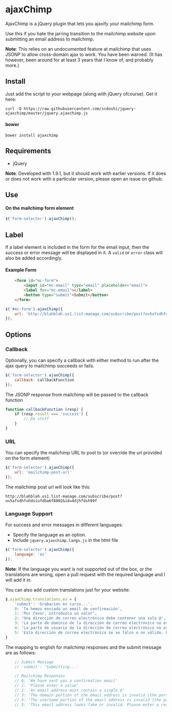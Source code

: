 # ajaxChimp

AjaxChimp is a jQuery plugin that lets you ajaxify your mailchimp form.

Use this if you hate the jarring transition to the mailchimp website upon submitting an email address to mailchimp.

**Note**: This relies on an undocumented feature at mailchimp that uses JSONP to allow cross-domain ajax to work. You have been warned. (It has however, been around for at least 3 years that I know of, and probably more.)


## Install

Just add the script to your webpage (along with jQuery ofcourse). Get it here:

```
curl -O https://raw.githubusercontent.com/scdoshi/jquery-ajaxchimp/master/jquery.ajaxchimp.js
```

#### bower

```
bower install ajaxchimp
```


## Requirements

* jQuery

**Note**: Developed with 1.9.1, but it should work with earlier versions. If it does or does not work with a particular version, please open an issue on github.

## Use

#### On the mailchimp form element

```js
$('form-selector').ajaxChimp();
```

## Label

If a label element is included in the form for the email input, then the success or error message will be displayed in it. A `valid` or `error` class will also be added accordingly.

#### Example Form

```html
    <form id="mc-form">
        <input id="mc-email" type="email" placeholder="email">
        <label for="mc-email"></label>
        <button type="submit">Submit</button>
    </form>
```

```js
$('#mc-form').ajaxChimp({
    url: 'http://blahblah.us1.list-manage.com/subscribe/post?u=5afsdhfuhdsiufdba6f8802&id=4djhfdsh9'
});
```


## Options

### Callback

Optionally, you can specify a callback with either method to run after the
ajax query to mailchimp succeeds or fails.

```js
$('form-selector').ajaxChimp({
    callback: callbackFunction
});
```

The JSONP response from mailchimp will be passed to the callback function

```js
function callbackFunction (resp) {
    if (resp.result === 'success') {
        // Do stuff
    }
}
```

### URL

You can specify the mailchimp URL to post to (or override the url provided on the form element)

```js
$('form-selector').ajaxChimp({
    url: 'mailchimp-post-url'
});
```

The mailchimp post url will look like this:

```
http://blahblah.us1.list-manage.com/subscribe/post?u=5afsdhfuhdsiufdba6f8802&id=4djhfdsh99f
```

### Language Support

For success and error messages in different languages:

- Specify the language as an option.
- Include `jquery.ajaxchimp.langs.js` in the html file


```js
$('form-selector').ajaxChimp({
    language: 'es'
});
```

**Note**: If the language you want is not supported out of the box, or the translations are wrong, open a pull request with the required language and I will add it in.

You can also add custom translations just for your website:

```js
$.ajaxChimp.translations.es = {
    'submit': 'Grabación en curso...',
    0: 'Te hemos enviado un email de confirmación',
    1: 'Por favor, introduzca un valor',
    2: 'Una dirección de correo electrónico debe contener una sola @',
    3: 'La parte de dominio de la dirección de correo electrónico no es válida (la parte después de la @:)',
    4: 'La parte de usuario de la dirección de correo electrónico no es válida (la parte antes de la @:)',
    5: 'Esta dirección de correo electrónico se ve falso o no válido. Por favor, introduce una dirección de correo electrónico real'
}
```

The mapping to english for mailchimp responses and the submit message are as follows:

```js
    // Submit Message
    // 'submit': 'Submitting...'

    // Mailchimp Responses
    // 0: 'We have sent you a confirmation email'
    // 1: 'Please enter a value'
    // 2: 'An email address must contain a single @'
    // 3: 'The domain portion of the email address is invalid (the portion after the @: )'
    // 4: 'The username portion of the email address is invalid (the portion before the @: )'
    // 5: 'This email address looks fake or invalid. Please enter a real email address'

```

